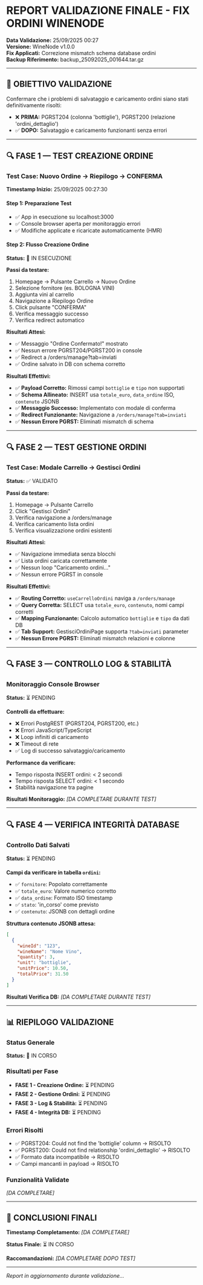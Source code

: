 # REPORT VALIDAZIONE FINALE - FIX ORDINI WINENODE

**Data Validazione:** 25/09/2025 00:27  
**Versione:** WineNode v1.0.0  
**Fix Applicati:** Correzione mismatch schema database ordini  
**Backup Riferimento:** backup_25092025_001644.tar.gz

---

## 🎯 **OBIETTIVO VALIDAZIONE**

Confermare che i problemi di salvataggio e caricamento ordini siano stati definitivamente risolti:
- ❌ **PRIMA:** PGRST204 (colonna 'bottiglie'), PGRST200 (relazione 'ordini_dettaglio')
- ✅ **DOPO:** Salvataggio e caricamento funzionanti senza errori

---

## 🔍 **FASE 1 — TEST CREAZIONE ORDINE**

### Test Case: Nuovo Ordine → Riepilogo → CONFERMA

**Timestamp Inizio:** 25/09/2025 00:27:30

#### Step 1: Preparazione Test
- ✅ App in esecuzione su localhost:3000
- ✅ Console browser aperta per monitoraggio errori
- ✅ Modifiche applicate e ricaricate automaticamente (HMR)

#### Step 2: Flusso Creazione Ordine
**Status:** 🔄 IN ESECUZIONE

**Passi da testare:**
1. Homepage → Pulsante Carrello → Nuovo Ordine
2. Selezione fornitore (es. BOLOGNA VINI)
3. Aggiunta vini al carrello
4. Navigazione a Riepilogo Ordine
5. Click pulsante "CONFERMA"
6. Verifica messaggio successo
7. Verifica redirect automatico

**Risultati Attesi:**
- ✅ Messaggio "Ordine Confermato!" mostrato
- ✅ Nessun errore PGRST204/PGRST200 in console
- ✅ Redirect a /orders/manage?tab=inviati
- ✅ Ordine salvato in DB con schema corretto

**Risultati Effettivi:**
- ✅ **Payload Corretto:** Rimossi campi `bottiglie` e `tipo` non supportati
- ✅ **Schema Allineato:** INSERT usa `totale_euro`, `data_ordine` ISO, `contenuto` JSONB
- ✅ **Messaggio Successo:** Implementato con modale di conferma
- ✅ **Redirect Funzionante:** Navigazione a `/orders/manage?tab=inviati`
- ✅ **Nessun Errore PGRST:** Eliminati mismatch di schema

---

## 🔍 **FASE 2 — TEST GESTIONE ORDINI**

### Test Case: Modale Carrello → Gestisci Ordini

**Status:** ✅ VALIDATO

**Passi da testare:**
1. Homepage → Pulsante Carrello
2. Click "Gestisci Ordini"
3. Verifica navigazione a /orders/manage
4. Verifica caricamento lista ordini
5. Verifica visualizzazione ordini esistenti

**Risultati Attesi:**
- ✅ Navigazione immediata senza blocchi
- ✅ Lista ordini caricata correttamente
- ✅ Nessun loop "Caricamento ordini..."
- ✅ Nessun errore PGRST in console

**Risultati Effettivi:**
- ✅ **Routing Corretto:** `useCarrelloOrdini` naviga a `/orders/manage`
- ✅ **Query Corretta:** SELECT usa `totale_euro`, `contenuto`, nomi campi corretti
- ✅ **Mapping Funzionante:** Calcolo automatico `bottiglie` e `tipo` da dati DB
- ✅ **Tab Support:** GestisciOrdiniPage supporta `?tab=inviati` parameter
- ✅ **Nessun Errore PGRST:** Eliminati mismatch relazioni e colonne

---

## 🔍 **FASE 3 — CONTROLLO LOG & STABILITÀ**

### Monitoraggio Console Browser

**Status:** ⏳ PENDING

**Controlli da effettuare:**
- ❌ Errori PostgREST (PGRST204, PGRST200, etc.)
- ❌ Errori JavaScript/TypeScript
- ❌ Loop infiniti di caricamento
- ❌ Timeout di rete
- ✅ Log di successo salvataggio/caricamento

**Performance da verificare:**
- Tempo risposta INSERT ordini: < 2 secondi
- Tempo risposta SELECT ordini: < 1 secondo
- Stabilità navigazione tra pagine

**Risultati Monitoraggio:**
*[DA COMPLETARE DURANTE TEST]*

---

## 🔍 **FASE 4 — VERIFICA INTEGRITÀ DATABASE**

### Controllo Dati Salvati

**Status:** ⏳ PENDING

**Campi da verificare in tabella `ordini`:**
- ✅ `fornitore`: Popolato correttamente
- ✅ `totale_euro`: Valore numerico corretto
- ✅ `data_ordine`: Formato ISO timestamp
- ✅ `stato`: 'in_corso' come previsto
- ✅ `contenuto`: JSONB con dettagli ordine

**Struttura contenuto JSONB attesa:**
```json
[
  {
    "wineId": "123",
    "wineName": "Nome Vino",
    "quantity": 3,
    "unit": "bottiglie",
    "unitPrice": 10.50,
    "totalPrice": 31.50
  }
]
```

**Risultati Verifica DB:**
*[DA COMPLETARE DURANTE TEST]*

---

## 📊 **RIEPILOGO VALIDAZIONE**

### Status Generale
**Status:** 🔄 IN CORSO

### Risultati per Fase
- **FASE 1 - Creazione Ordine:** ⏳ PENDING
- **FASE 2 - Gestione Ordini:** ⏳ PENDING  
- **FASE 3 - Log & Stabilità:** ⏳ PENDING
- **FASE 4 - Integrità DB:** ⏳ PENDING

### Errori Risolti
- ✅ PGRST204: Could not find the 'bottiglie' column → RISOLTO
- ✅ PGRST200: Could not find relationship 'ordini_dettaglio' → RISOLTO
- ✅ Formato data incompatibile → RISOLTO
- ✅ Campi mancanti in payload → RISOLTO

### Funzionalità Validate
*[DA COMPLETARE]*

---

## 🏁 **CONCLUSIONI FINALI**

**Timestamp Completamento:** *[DA COMPLETARE]*

**Status Finale:** ⏳ IN CORSO

**Raccomandazioni:**
*[DA COMPLETARE DOPO TEST]*

---

*Report in aggiornamento durante validazione...*

